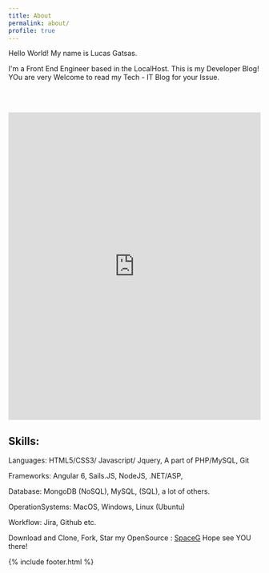 ```yaml
---
title: About
permalink: about/
profile: true
---
```


Hello World! My name is Lucas Gatsas. 

I'm a Front End Engineer based in the LocalHost. This is my Developer Blog! YOu are very Welcome to read my Tech - IT Blog for your Issue. 

<br><br>
<iframe width="100%" height="615" src="https://www.youtube.com/embed/IKYUMvT9Yes?&autoplay=1&keyboard=1&autohide=1&cc_load_policy=1&showinfo=0&rel=0" frameborder="0" allow="autoplay; encrypted-media" allowfullscreen></iframe>



<h2>
Skills: 
</h2>

Languages: HTML5/CSS3/ Javascript/ Jquery, A part of PHP/MySQL, Git

Frameworks: Angular 6, Sails.JS, NodeJS, .NET/ASP, 

Database: MongoDB (NoSQL), MySQL, (SQL), a lot of others.

OperationSystems: MacOS, Windows, Linux (Ubuntu)

Workflow: Jira, Github etc.


Download and Clone, Fork, Star  my OpenSource :  <a href="https://github.com/SpaceG">SpaceG</a> Hope see YOU there!





{% include footer.html %}